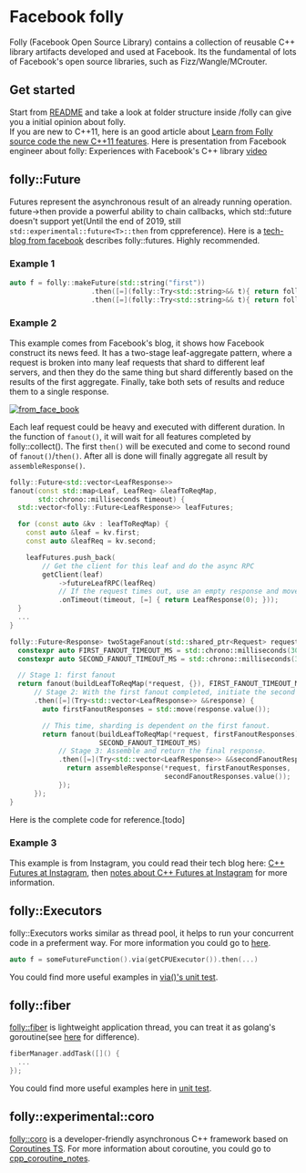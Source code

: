 # Facebook folly

Folly (Facebook Open Source Library) contains a collection of reusable C++ library artifacts developed and used at Facebook.  Its the fundamental of lots of Facebook's open source libraries, such as Fizz/Wangle/MCrouter.

## Get started
Start from [README](https://github.com/facebook/folly/blob/master/README.md) and take a look at folder structure inside /folly can give you a initial opinion about folly.  
If you are new to C++11, here is an good article about [Learn from Folly source code the new C++11 features](http://www.javadepend.com/Blog/?p=431). 
Here is presentation from Facebook engineer about folly: Experiences with Facebook's C++ library [video](https://www.youtube.com/watch?v=GDxb21kEthM)

## folly::Future

Futures represent the asynchronous result of an already running operation.  future->then provide a powerful ability to chain callbacks, which std::future doesn't support yet(Until the end of 2019, still `std::experimental::future<T>::then` from cppreference).  Here is a [tech-blog from facebook](https://engineering.fb.com/developer-tools/futures-for-c-11-at-facebook/) describes folly::futures.  Highly recommended.

### Example 1
```C++
auto f = folly::makeFuture(std::string("first"))
                    .then([=](folly::Try<std::string>&& t){ return folly::makeFuture(t.value() + " second ");} )
                    .then([=](folly::Try<std::string>&& t){ return folly::makeFuture(t.value() + " third ");} )
```

### Example 2
This example comes from Facebook's blog, it shows how Facebook construct its news feed.  It has a two-stage leaf-aggregate pattern, where a request is broken into many leaf requests that shard to different leaf servers, and then they do the same thing but shard differently based on the results of the first aggregate. Finally, take both sets of results and reduce them to a single response.  

[![from_face_book](https://engineering.fb.com/wp-content/uploads/2015/06/GHcGrgDwh2hOxzMFADm5eE4AAAAAbj0JAAAB.jpg)](https://engineering.fb.com/wp-content/uploads/2015/06/GHcGrgDwh2hOxzMFADm5eE4AAAAAbj0JAAAB.jpg)


Each leaf request could be heavy and executed with different duration.  In the function of `fanout()`, it will wait for all features completed by folly::collect().  The first `then()` will be executed and come to second round of `fanout()`/`then()`.  After all is done will finally aggregate all result by `assembleResponse()`.

```C++
folly::Future<std::vector<LeafResponse>>
fanout(const std::map<Leaf, LeafReq> &leafToReqMap,
       std::chrono::milliseconds timeout) {
  std::vector<folly::Future<LeafResponse>> leafFutures;

  for (const auto &kv : leafToReqMap) {
    const auto &leaf = kv.first;
    const auto &leafReq = kv.second;

    leafFutures.push_back(
        // Get the client for this leaf and do the async RPC
        getClient(leaf)
            ->futureLeafRPC(leafReq)
            // If the request times out, use an empty response and move on.
            .onTimeout(timeout, [=] { return LeafResponse(0); }));
  }
  ...
}

folly::Future<Response> twoStageFanout(std::shared_ptr<Request> request) {
  constexpr auto FIRST_FANOUT_TIMEOUT_MS = std::chrono::milliseconds(3000);
  constexpr auto SECOND_FANOUT_TIMEOUT_MS = std::chrono::milliseconds(3000);

  // Stage 1: first fanout
  return fanout(buildLeafToReqMap(*request, {}), FIRST_FANOUT_TIMEOUT_MS)
      // Stage 2: With the first fanout completed, initiate the second fanout.
      .then([=](Try<std::vector<LeafResponse>> &&response) {
        auto firstFanoutResponses = std::move(response.value());

        // This time, sharding is dependent on the first fanout.
        return fanout(buildLeafToReqMap(*request, firstFanoutResponses),
                      SECOND_FANOUT_TIMEOUT_MS)
            // Stage 3: Assemble and return the final response.
            .then([=](Try<std::vector<LeafResponse>> &&secondFanoutResponses) {
              return assembleResponse(*request, firstFanoutResponses,
                                      secondFanoutResponses.value());
            });
      });
}

```
Here is the complete code for reference.[todo]

### Example 3

This example is from Instagram, you could read their tech blog here: [C++ Futures at Instagram](https://instagram-engineering.com/c-futures-at-instagram-9628ff634f49), then [notes about C++ Futures at Instagram](./cpp_futures_instagram_notes.md) for more information.

## folly::Executors
folly::Executors works similar as thread pool, it helps to run your concurrent code in a preferment way.  For more information you could go to [here](https://github.com/facebook/folly/blob/master/folly/docs/Executors.md).

```C++
auto f = someFutureFunction().via(getCPUExecutor()).then(...)
```
You could find more useful examples in [via()'s unit test](https://github.com/facebook/folly/blob/master/folly/futures/test/ViaTest.cpp#L64).

## folly::fiber
[folly::fiber](https://github.com/facebook/folly/tree/master/folly/fibers) is lightweight application thread, you can treat it as golang's goroutine(see [here](https://stackoverflow.com/a/35996436) for difference).

```C++
fiberManager.addTask([]() {
  ...
});
```
You could find more useful examples here in [unit test](https://github.com/facebook/folly/blob/05490a16e98b2b7c4857d39b2c2b9d89f33a5b1d/folly/fibers/test/FibersTestApp.cpp#L27).


## folly::experimental::coro
[folly::coro](https://github.com/facebook/folly/tree/master/folly/experimental/coro) is a developer-friendly asynchronous C++ framework based on [Coroutines TS](http://www.open-std.org/jtc1/sc22/wg21/docs/papers/2019/p1477r0.pdf).  For more information about coroutine, you could go to [cpp_coroutine_notes](./cpp_coroutine_notes.md).



